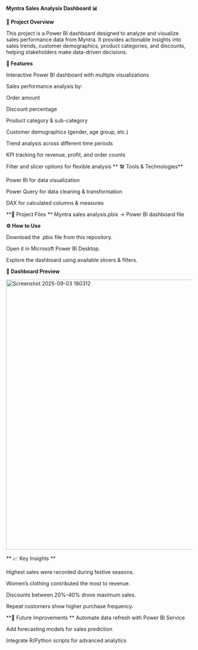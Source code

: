 **Myntra Sales Analysis Dashboard 📊**


**📌 Project Overview**

This project is a Power BI dashboard designed to analyze and visualize sales performance data from Myntra.
It provides actionable insights into sales trends, customer demographics, product categories, and discounts, helping stakeholders make data-driven decisions.

**🚀 Features**

Interactive Power BI dashboard with multiple visualizations

Sales performance analysis by:

Order amount

Discount percentage

Product category & sub-category

Customer demographics (gender, age group, etc.)

Trend analysis across different time periods

KPI tracking for revenue, profit, and order counts

Filter and slicer options for flexible analysis
**
🛠️ Tools & Technologies**

Power BI for data visualization

Power Query for data cleaning & transformation

DAX for calculated columns & measures

**📂 Project Files
**
Myntra sales analysis.pbix → Power BI dashboard file

**⚙️ How to Use**

Download the .pbix file from this repository.

Open it in Microsoft Power BI Desktop.

Explore the dashboard using available slicers & filters.

**📸 Dashboard Preview**

<img width="1312" height="734" alt="Screenshot 2025-09-03 180312" src="https://github.com/user-attachments/assets/4186c2ef-ddaa-4946-9472-af66cc2b51ae" />

**
📈 Key Insights **

Highest sales were recorded during festive seasons.

Women’s clothing contributed the most to revenue.

Discounts between 20%–40% drove maximum sales.

Repeat customers show higher purchase frequency.

**📑 Future Improvements
**
Automate data refresh with Power BI Service

Add forecasting models for sales prediction

Integrate R/Python scripts for advanced analytics

